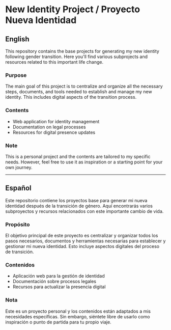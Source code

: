 # New Identity Project / Proyecto Nueva Identidad

## English

This repository contains the base projects for generating my new identity following gender transition. Here you'll find various subprojects and resources related to this important life change.

### Purpose
The main goal of this project is to centralize and organize all the necessary steps, documents, and tools needed to establish and manage my new identity. This includes digital aspects of the transition process.

### Contents
- Web application for identity management
- Documentation on legal processes
- Resources for digital presence updates

### Note
This is a personal project and the contents are tailored to my specific needs. However, feel free to use it as inspiration or a starting point for your own journey.

---

## Español

Este repositorio contiene los proyectos base para generar mi nueva identidad después de la transición de género. Aquí encontrarás varios subproyectos y recursos relacionados con este importante cambio de vida.

### Propósito
El objetivo principal de este proyecto es centralizar y organizar todos los pasos necesarios, documentos y herramientas necesarias para establecer y gestionar mi nueva identidad. Esto incluye aspectos digitales del proceso de transición.

### Contenidos
- Aplicación web para la gestión de identidad
- Documentación sobre procesos legales
- Recursos para actualizar la presencia digital

### Nota
Este es un proyecto personal y los contenidos están adaptados a mis necesidades específicas. Sin embargo, siéntete libre de usarlo como inspiración o punto de partida para tu propio viaje.